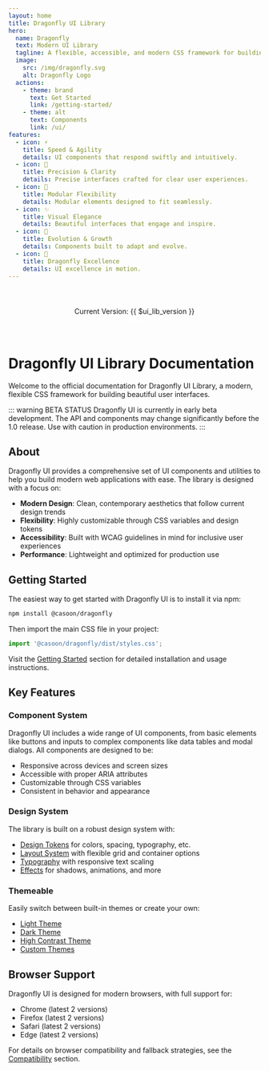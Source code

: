 ```yaml
---
layout: home
title: Dragonfly UI Library
hero:
  name: Dragonfly
  text: Modern UI Library
  tagline: A flexible, accessible, and modern CSS framework for building beautiful user interfaces
  image:
    src: /img/dragonfly.svg
    alt: Dragonfly Logo
  actions:
    - theme: brand
      text: Get Started
      link: /getting-started/
    - theme: alt
      text: Components
      link: /ui/
features:
  - icon: ⚡
    title: Speed & Agility
    details: UI components that respond swiftly and intuitively.
  - icon: 🎯
    title: Precision & Clarity
    details: Precise interfaces crafted for clear user experiences.
  - icon: 🧩
    title: Modular Flexibility
    details: Modular elements designed to fit seamlessly.
  - icon: ✨
    title: Visual Elegance
    details: Beautiful interfaces that engage and inspire.
  - icon: 🔄
    title: Evolution & Growth
    details: Components built to adapt and evolve.
  - icon: 🚀
    title: Dragonfly Excellence
    details: UI excellence in motion.
---
```


<div class="version-badge">
  <p>Current Version: {{ $ui_lib_version }} <span class="beta-tag">BETA</span></p>
</div>

<style>
.version-badge {
  margin: 2rem auto;
  text-align: center;
  padding: 0.5rem 1rem;
  background-color: var(--vp-c-bg-soft);
  border-radius: 0.5rem;
  max-width: 250px;
}

.beta-tag {
  display: inline-block;
  padding: 0.1rem 0.5rem;
  font-size: 0.8em;
  font-weight: bold;
  color: white;
  background-color: var(--vp-c-brand);
  border-radius: 0.25rem;
  margin-left: 0.5rem;
  vertical-align: middle;
}
</style>

# Dragonfly UI Library Documentation

Welcome to the official documentation for Dragonfly UI Library, a modern, flexible CSS framework for building beautiful user interfaces.

::: warning BETA STATUS
Dragonfly UI is currently in early beta development. The API and components may change significantly before the 1.0 release. Use with caution in production environments.
:::

## About

Dragonfly UI provides a comprehensive set of UI components and utilities to help you build modern web applications with ease. The library is designed with a focus on:

- **Modern Design**: Clean, contemporary aesthetics that follow current design trends
- **Flexibility**: Highly customizable through CSS variables and design tokens
- **Accessibility**: Built with WCAG guidelines in mind for inclusive user experiences
- **Performance**: Lightweight and optimized for production use

## Getting Started

The easiest way to get started with Dragonfly UI is to install it via npm:

```bash
npm install @casoon/dragonfly
```

Then import the main CSS file in your project:

```js
import '@casoon/dragonfly/dist/styles.css';
```

Visit the [Getting Started](/getting-started/) section for detailed installation and usage instructions.

## Key Features

### Component System

Dragonfly UI includes a wide range of UI components, from basic elements like buttons and inputs to complex components like data tables and modal dialogs. All components are designed to be:

- Responsive across devices and screen sizes
- Accessible with proper ARIA attributes
- Customizable through CSS variables
- Consistent in behavior and appearance

### Design System

The library is built on a robust design system with:

- [Design Tokens](/tokens/) for colors, spacing, typography, etc.
- [Layout System](/layout/) with flexible grid and container options
- [Typography](/typography/) with responsive text scaling
- [Effects](/effects/) for shadows, animations, and more

### Themeable

Easily switch between built-in themes or create your own:

- [Light Theme](/themes/day)
- [Dark Theme](/themes/night) 
- [High Contrast Theme](/themes/contrast)
- [Custom Themes](/themes/custom)

## Browser Support

Dragonfly UI is designed for modern browsers, with full support for:

- Chrome (latest 2 versions)
- Firefox (latest 2 versions)
- Safari (latest 2 versions)
- Edge (latest 2 versions)

For details on browser compatibility and fallback strategies, see the [Compatibility](/compatibility/) section.
